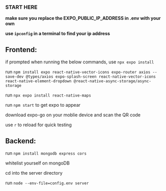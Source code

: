 ### START HERE

**make sure you replace the EXPO_PUBLIC_IP_ADDRESS in .env with your own**

**use ```ipconfig``` in a terminal to find your ip address**

## Frontend:

if prompted when running the below commands, use ```npx expo install```


run ```npm install expo react-native-vector-icons expo-router axios --save-dev @types/axios expo-splash-screen react-native-vector-icons react-native-element-dropdown @react-native-async-storage/async-storage```

run ```npx expo install react-native-maps```

run ```npm start``` to get expo to appear

download expo-go on your moblie device and scan the QR code

use ```r``` to reload for quick testing

## Backend:

run ```npm install mongodb express cors```


whitelist yourself on mongoDB

cd into the server directory

run ```node --env-file=config.env server```
